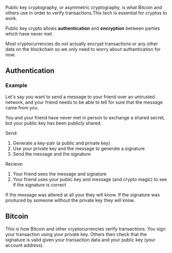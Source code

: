 Public key cryptography, or asymmetric cryptography, is what Bitcoin and others use in order to verify transactions.This tech is essential for cryptos to work.

Public key crypto allows **authentication** and **encryption** between parties which have never met.

Most cryptocurrencies do not actually encrypt transactions or any other data on the blockchain so we only need to worry about authentication for now.

## Authentication

### Example
Let's say you want to send a message to your friend over an untrusted network, and your friend needs to be able to tell for sure that the message came from you.

You and your friend have never met in person to exchange a shared secret, but your public key has been publicly shared.

Send:

1. Generate a key-pair (a public and private key)
2. Use your private key and the message to generate a signature
3. Send the message and the signature

Recieve:

1. Your friend sees the message and signature
2. Your friend uses your public key and message (and crypto magic) to see if the signature is correct

If the message was altered at all your they will know. If the signature was produced by someone without the private key they will know.

## Bitcoin
This is how Bitcoin and other cryptocurrencies verify transactions. You sign your transaction using your private key. Others then check that the signature is valid given your transaction data and your public key (your account address).

